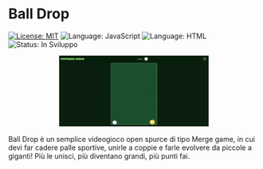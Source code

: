 # Ball Drop
[![License: MIT](https://img.shields.io/badge/License-MIT-yellow.svg)](https://opensource.org/licenses/MIT)
 <img src="https://img.shields.io/badge/Language-JavaScript-blue.svg" alt="Language: JavaScript">
<img src="https://img.shields.io/badge/Language-HTML-blue.svg" alt="Language: HTML">
<img src="https://img.shields.io/badge/Status-In%20Development-orange.svg" alt="Status: In Sviluppo">

<p align="center">
  <img src="Screenshot.png" width="300" alt="Ball Drop - Screenshot del gioco">
</p>

Ball Drop è un semplice videogioco open spurce di tipo Merge game, in cui devi far cadere palle sportive, unirle a coppie e farle evolvere da piccole a giganti! Più le unisci, più diventano grandi, più punti fai.
